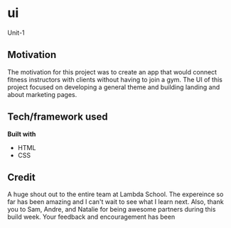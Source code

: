 # ui
Unit-1

## Motivation
The motivation for this project was to create an app that would connect fitness instructors with clients without having to join a gym. The UI of this project focused on developing a general theme and building landing and about marketing pages.

## Tech/framework used
**Built with**
- HTML
- CSS

## Credit
A huge shout out to the entire team at Lambda School. The expereince so far has been amazing and I can't wait to see what I learn next. Also, thank you to Sam, Andre, and Natalie for being awesome partners during this build week. Your feedback and encouragement has been 